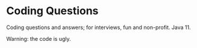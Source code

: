 # Coding Questions

Coding questions and answers; for interviews, fun and non-profit. Java 11.

Warning: the code is ugly.